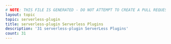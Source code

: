 ```yaml
---
# NOTE: THIS FILE IS GENERATED - DO NOT ATTEMPT TO CREATE A PULL REQUEST TO UPDATE THE DATA. 
layout: topic
topic: serverless-plugin
title: serverless-plugin Serverless Plugins
description: '31 serverless-plugin ServerLess Plugins'
count: 31
---
```

